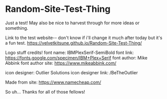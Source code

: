 # Random-Site-Test-Thing
Just a test! May also be nice to harvest through for more ideas or something.

Link to the test website-- don't know if i'll change it much after today but it's a fun test.
https://velvetkitsune.github.io/Random-Site-Test-Thing/

Logo stuff credits!
font name: IBMPlexSerif-SemiBold
font link: https://fonts.google.com/specimen/IBM+Plex+Serif
font author: Mike Abbink
font author site: https://www.mikeabbink.com/

icon designer: Outlier Solutions
icon designer link: /BeTheOutlier

Made from site: https://www.namecheap.com/

So uh... Thanks for all of those fellows!
